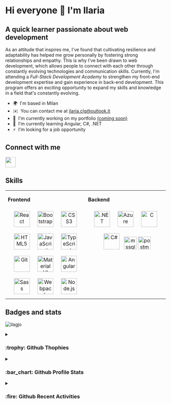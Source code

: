 Hi everyone 👋 I'm Ilaria
==============================================================================================================================

A quick learner passionate about web development
-------------------------
As an attitude that inspires me, I've found that cultivating resilience and adaptability has helped me grow personally by fostering strong relationships and empathy. This is why I've been drawn to web development, which allows people to connect with each other through constantly evolving technologies and communication skills. Currently, I'm attending a <em>Full-Stack Development Academy</em> to strengthen my front-end development expertise and gain experience in back-end development. This program offers an exciting opportunity to expand my skills and knowledge in a field that's constantly evolving.

*   🌍  I'm based in Milan
*   ✉️  You can contact me at [ilaria.clg@outlook.it](mailto:ilaria.clg@outlook.it)
*   🚀  I'm currently working on my portfolio [(coming soon)](http://github.com/ilagjo)
*   🧠  I'm currently learning Angular, C#, .NET
*   ⚡  I'm looking for a job opportunity

Connect with me
-------
<p align="left">   
<a href="https://www.linkedin.com/in/ilaria-clg" target="_blank" rel="noreferrer"><img src="https://raw.githubusercontent.com/danielcranney/readme-generator/main/public/icons/socials/linkedin.svg" width="32" height="32" /></a></p>

Skills
------
<table><tr><td valign="top" width="50%">
  
<b> Frontend </b>
<div align="center">  
<a href="https://reactjs.org/" target="_blank"><img style="margin: 10px" src="https://profilinator.rishav.dev/skills-assets/react-original-wordmark.svg" alt="React" height="50" /></a>  
<a href="https://getbootstrap.com/docs/3.4/javascript/" target="_blank"><img style="margin: 10px" src="https://profilinator.rishav.dev/skills-assets/bootstrap-plain.svg" alt="Bootstrap" height="50" /></a>  
<a href="https://www.w3schools.com/css/" target="_blank"><img style="margin: 10px" src="https://profilinator.rishav.dev/skills-assets/css3-original-wordmark.svg" alt="CSS3" height="50" /></a>  
<a href="https://en.wikipedia.org/wiki/HTML5" target="_blank"><img style="margin: 10px" src="https://profilinator.rishav.dev/skills-assets/html5-original-wordmark.svg" alt="HTML5" height="50" /></a>  
<a href="https://www.javascript.com/" target="_blank"><img style="margin: 10px" src="https://profilinator.rishav.dev/skills-assets/javascript-original.svg" alt="JavaScript" height="50" /></a>  
<a href="https://www.typescriptlang.org/" target="_blank"><img style="margin: 10px" src="https://profilinator.rishav.dev/skills-assets/typescript-original.svg" alt="TypeScript" height="50" /></a>  
<a href="https://github.com/" target="_blank"><img style="margin: 10px" src="https://profilinator.rishav.dev/skills-assets/git-scm-icon.svg" alt="Git" height="50" /></a>  
<a href="https://mui.com/" target="_blank"><img style="margin: 10px" src="https://profilinator.rishav.dev/skills-assets/mui.png" alt="Material UI" height="50" /></a>  
<a href="https://angular.io/" target="_blank"><img style="margin: 10px" src="https://profilinator.rishav.dev/skills-assets/angularjs-original.svg" alt="Angular" height="50" /></a>  
<a href="https://sass-lang.com/" target="_blank"><img style="margin: 10px" src="https://profilinator.rishav.dev/skills-assets/sass-original.svg" alt="Sass" height="50" /></a>  
<a href="https://webpack.js.org/" target="_blank"><img style="margin: 10px" src="https://profilinator.rishav.dev/skills-assets/webpack-original.svg" alt="Webpack" height="50" /></a>  
<a href="https://nodejs.org/" target="_blank"><img style="margin: 10px" src="https://profilinator.rishav.dev/skills-assets/nodejs-original-wordmark.svg" alt="Node.js" height="50" /></a>  
</div>

</td><td valign="top" width="50%">

<b> Backend </b>
<div align="center"> 
<a href="https://dotnet.microsoft.com/download/dotnet-framework" target="_blank"><img style="margin: 10px" src="https://profilinator.rishav.dev/skills-assets/dot-net-original-wordmark.svg" alt=".NET" height="50" /></a>  
<a href="https://azure.microsoft.com/en-in/" target="_blank"><img style="margin: 10px" src="https://profilinator.rishav.dev/skills-assets/microsoft_azure-icon.svg" alt="Azure" height="50" /></a>  
<a href="https://www.cprogramming.com/" target="_blank"><img style="margin: 10px" src="https://profilinator.rishav.dev/skills-assets/c-original.svg" alt="C" height="50" /></a>  
<a href="https://docs.microsoft.com/en-us/dotnet/csharp/" target="_blank"><img style="margin: 10px" src="https://profilinator.rishav.dev/skills-assets/csharp-original.svg" alt="C#" height="50" /></a>
<a href="https://www.microsoft.com/en-us/sql-server" target="_blank" rel="noreferrer"> <img src="https://www.svgrepo.com/show/303229/microsoft-sql-server-logo.svg" alt="mssql" width="40" height="40"/></a>
<a href="https://postman.com" target="_blank" rel="noreferrer"> <img src="https://www.vectorlogo.zone/logos/getpostman/getpostman-icon.svg" alt="postman" width="40" height="40"/> </a>
</div>


</td></tr></table>  

Badges and stats
------
<p align="left"> <img src="https://komarev.com/ghpvc/?username=ilagjo&label=Profile%20views&color=0e75b6&style=flat" alt="ilagjo" /> </p>

<details><summary><h3>:trophy: Github Thophies</h3></summary><p align="left">
<a href="https://github.com/ryo-ma/github-profile-trophy"><img src="https://github-profile-trophy.vercel.app/?username=ilagjo" alt="ilagjo" /></a> </p></details>

<details><summary><h3>:bar_chart: Github Profile Stats</h3></summary><p><img align="left" src="https://github-readme-stats.vercel.app/api/top-langs?username=ilagjo&show_icons=true&locale=en&layout=compact" alt="ilagjo" />
&nbsp;<img src="https://github-readme-stats.vercel.app/api?username=ilagjo&show_icons=true&locale=en" alt="ilagjo" /></p>
<b>Note:</b>
<span><em>Most Used Languages</em> is only a metric of the languages my public code consists of and doesn't reflect experience or skill level.</span>
</details>

<details><summary><h3>:fire: Github Recent Activities</h3></summary>
<a href="http://www.github.com/ilagjo"><img src="https://github-readme-activity-graph.cyclic.app/graph?username=ilagjo&bg_color=ffffff&color=000000&line=0891b2&point=000000&area_color=ffffff&area=true&hide_border=true&custom_title=GitHub%20Commits%20Graph" alt="GitHub Commits Graph" /></a>

-----
<br/>
<div>The skill icons and graphics used in this README.md file are sourced from <a href="https://profilinator.rishav.dev/" target="_blank">Github Profilinator</a>, <a href="https://rahuldkjain.github.io/gh-profile-readme-generator">GH profile READ.ME generator</a>, and <a href="https://www.profileme.dev/">ProfileMe.dev</a>.</div>
